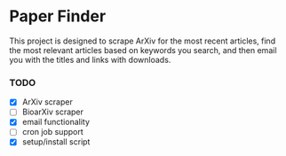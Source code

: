 # Paper Finder


This project is designed to scrape ArXiv for the most recent articles,
find the most relevant articles based on keywords you search, and then email
you with the titles and links with downloads.


### TODO

- [x] ArXiv scraper
- [ ] BioarXiv scraper
- [X] email functionality
- [ ] cron job support
- [X] setup/install script
